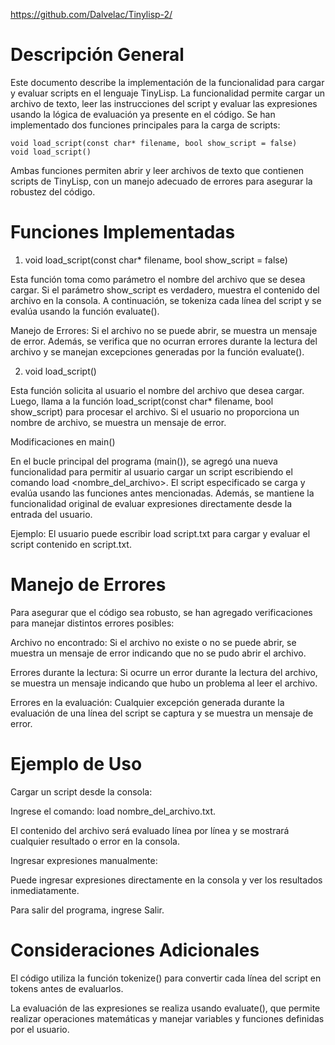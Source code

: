 https://github.com/Dalvelac/Tinylisp-2/

# Descripción General

Este documento describe la implementación de la funcionalidad para cargar y evaluar scripts en el lenguaje TinyLisp. La funcionalidad permite cargar un archivo de texto, leer las instrucciones del script y evaluar las expresiones usando la lógica de evaluación ya presente en el código. Se han implementado dos funciones principales para la carga de scripts:
```
void load_script(const char* filename, bool show_script = false)
void load_script()
```
Ambas funciones permiten abrir y leer archivos de texto que contienen scripts de TinyLisp, con un manejo adecuado de errores para asegurar la robustez del código.

# Funciones Implementadas

1. void load_script(const char* filename, bool show_script = false)

Esta función toma como parámetro el nombre del archivo que se desea cargar. Si el parámetro show_script es verdadero, muestra el contenido del archivo en la consola. A continuación, se tokeniza cada línea del script y se evalúa usando la función evaluate().

Manejo de Errores: Si el archivo no se puede abrir, se muestra un mensaje de error. Además, se verifica que no ocurran errores durante la lectura del archivo y se manejan excepciones generadas por la función evaluate().

2. void load_script()

Esta función solicita al usuario el nombre del archivo que desea cargar. Luego, llama a la función load_script(const char* filename, bool show_script) para procesar el archivo. Si el usuario no proporciona un nombre de archivo, se muestra un mensaje de error.

Modificaciones en main()

En el bucle principal del programa (main()), se agregó una nueva funcionalidad para permitir al usuario cargar un script escribiendo el comando load <nombre_del_archivo>. El script especificado se carga y evalúa usando las funciones antes mencionadas. Además, se mantiene la funcionalidad original de evaluar expresiones directamente desde la entrada del usuario.

Ejemplo: El usuario puede escribir load script.txt para cargar y evaluar el script contenido en script.txt.

# Manejo de Errores

Para asegurar que el código sea robusto, se han agregado verificaciones para manejar distintos errores posibles:

Archivo no encontrado: Si el archivo no existe o no se puede abrir, se muestra un mensaje de error indicando que no se pudo abrir el archivo.

Errores durante la lectura: Si ocurre un error durante la lectura del archivo, se muestra un mensaje indicando que hubo un problema al leer el archivo.

Errores en la evaluación: Cualquier excepción generada durante la evaluación de una línea del script se captura y se muestra un mensaje de error.

# Ejemplo de Uso

Cargar un script desde la consola:

Ingrese el comando: load nombre_del_archivo.txt.

El contenido del archivo será evaluado línea por línea y se mostrará cualquier resultado o error en la consola.

Ingresar expresiones manualmente:

Puede ingresar expresiones directamente en la consola y ver los resultados inmediatamente.

Para salir del programa, ingrese Salir.

# Consideraciones Adicionales

El código utiliza la función tokenize() para convertir cada línea del script en tokens antes de evaluarlos.

La evaluación de las expresiones se realiza usando evaluate(), que permite realizar operaciones matemáticas y manejar variables y funciones definidas por el usuario.
